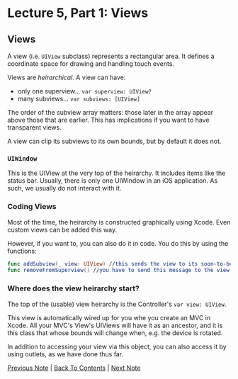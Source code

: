 # Lecture 5, Part 1: Views

## Views

A view (i.e. `UIView` subclass) represents a rectangular area. It defines a coordinate space for drawing and handling touch events.

Views are *heirarchical*. A view can have:
* only one superview... `var superview: UIView?`
* many subviews... `var subviews: [UIView]`

The order of the subview array matters: those later in the array appear above those that are earlier. This has implications if you want to have transparent views.

A view can clip its subviews to its own bounds, but by default it does not.

### `UIWindow`

This is the UIView at the very top of the heirarchy. It includes items like the status bar. Usually, there is only one UIWindow in an iOS application. As such, we usually do not interact with it.

### Coding Views

Most of the time, the heirarchy is constructed graphically using Xcode. Even custom views can be added this way.

However, if you want to, you can also do it in code. You do this by using the functions:
```Swift
func addSubview(_ view: UIView) //this sends the view to its soon-to-be superview
func removeFromSuperview() //you have to send this message to the view you want to remove, NOT its superview.
```
### Where does the view heirarchy start?

The top of the (usable) view heirarchy is the Controller's `var view: UIView`.

This view is automatically wired up for you whe you create an MVC in Xcode. All your MVC's View's UIViews will have it as an ancestor, and it is this class that whose bounds will change when, e.g. the device is rotated.

In addition to accessing your view via this object, you can also access it by using outlets, as we have done thus far.

[Previous Note](../Lecture%205%20-%20Drawing/Part%200%20-%20Intro.md) | [Back To Contents](https://github.com/Firanus/stanford-iOS-lecture-notes) |  [Next Note](../Lecture%205%20-%20Drawing/Part%202%20-%20Initializing%20a%20UIView.md)